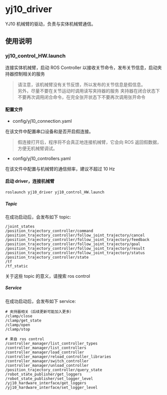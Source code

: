 # yj10_driver

YJ10 机械臂的驱动，负责与实体机械臂通信。

## 使用说明

### yj10_control_HW.launch

连接实体机械臂，启动 ROS Controller 以接收关节命令，发布关节信息，启动夹持器控制相关的服务

> 请注意，该机械臂没有关节反馈，所以发布的关节信息是假信息。  
> 另外，尽量不要在关节运动时调用读写夹持器的服务
> 夹持器在闭合状态下不要再次调用闭合命令，在完全张开状态下不要再次调用张开命令

#### 配置文件

- config/yj10_connection.yaml

在该文件中配置串口设备和是否开启假连接。

> 假连接打开后，程序将不会真正地连接机械臂，它会向 ROS 返回假数据，方便无机械臂调试。

- config/yj10_controllers.yaml

在该文件中配置与机械臂的通信频率，建议不超过 10 Hz

#### 启动 driver，连接机械臂

```bash
roslaunch yj10_driver yj10_control_HW.launch
```

##### Topic

在成功启动后，会发布如下 topic:

```text
/joint_states
/position_trajectory_controller/command
/position_trajectory_controller/follow_joint_trajectory/cancel
/position_trajectory_controller/follow_joint_trajectory/feedback
/position_trajectory_controller/follow_joint_trajectory/goal
/position_trajectory_controller/follow_joint_trajectory/result
/position_trajectory_controller/follow_joint_trajectory/status
/position_trajectory_controller/state
/tf
/tf_static
```

关于这些 topic 的意义，请搜索 ros control

##### Service

在成功启动后，会发布如下 service:

```text
# 夹持器相关（后续更新可能加入更多）
/clamp/close
/clamp/get_state
/clamp/open
/clamp/stop

# 来自 ros control
/controller_manager/list_controller_types
/controller_manager/list_controllers
/controller_manager/load_controller
/controller_manager/reload_controller_libraries
/controller_manager/switch_controller
/controller_manager/unload_controller
/position_trajectory_controller/query_state
/robot_state_publisher/get_loggers
/robot_state_publisher/set_logger_level
/yj10_hardware_interface/get_loggers
/yj10_hardware_interface/set_logger_level
```
